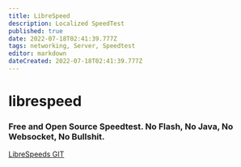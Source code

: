```yaml
---
title: LibreSpeed
description: Localized SpeedTest
published: true
date: 2022-07-18T02:41:39.777Z
tags: networking, Server, Speedtest
editor: markdown
dateCreated: 2022-07-18T02:41:39.777Z
---
```

# librespeed

### Free and Open Source Speedtest. No Flash, No Java, No Websocket, No Bullshit.

[LibreSpeeds GIT](https://github.com/librespeed/speedtest)